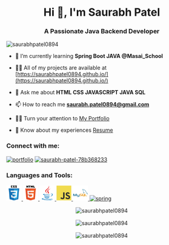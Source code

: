 <h1 align="center">Hi 👋, I'm Saurabh Patel</h1>
<h3 align="center">A Passionate Java Backend Developer</h3>

<p align="left"> <img src="https://komarev.com/ghpvc/?username=saurabhpatel0894&label=Profile%20views&color=0e75b6&style=flat" alt="saurabhpatel0894" /> </p>

- 🌱 I’m currently learning **Spring Boot JAVA @Masai_School**

- 👨‍💻 All of my projects are available at [https://saurabhpatel0894.github.io/](https://saurabhpatel0894.github.io/)

- 💬 Ask me about **HTML CSS JAVASCRIPT JAVA SQL**

- 📫 How to reach me **saurabh.patel0894@gmail.com**

- 👨‍💻 Turn your attention to [My Portfolio](https://saurabhpatel0894.github.io/)

- 📄 Know about my experiences [Resume](https://drive.google.com/file/d/1jjftYgMrXW2g3iMwzAEUEhk9xAeSEy-m/view?usp=sharing)

<h3 align="left">Connect with me:</h3>
<p align="left">
 <a href="https://saurabhpatel0894.github.io/" target="blank"><img align="center" src="https://cdn-icons-png.flaticon.com/512/726/726107.png" alt="portfolio" height="30" width="40" /></a>
<a href="https://linkedin.com/in/saurabh-patel-78b368233" target="blank"><img align="center" src="https://raw.githubusercontent.com/rahuldkjain/github-profile-readme-generator/master/src/images/icons/Social/linked-in-alt.svg" alt="saurabh-patel-78b368233" height="30" width="40" /></a>
 
</p>

<h3 align="left">Languages and Tools:</h3>
<p align="left"> <a href="https://www.w3schools.com/css/" target="_blank" rel="noreferrer"> <img src="https://raw.githubusercontent.com/devicons/devicon/master/icons/css3/css3-original-wordmark.svg" alt="css3" width="40" height="40"/> </a> <a href="https://www.w3.org/html/" target="_blank" rel="noreferrer"> <img src="https://raw.githubusercontent.com/devicons/devicon/master/icons/html5/html5-original-wordmark.svg" alt="html5" width="40" height="40"/> </a> <a href="https://www.java.com" target="_blank" rel="noreferrer"> <img src="https://raw.githubusercontent.com/devicons/devicon/master/icons/java/java-original.svg" alt="java" width="40" height="40"/> </a> <a href="https://developer.mozilla.org/en-US/docs/Web/JavaScript" target="_blank" rel="noreferrer"> <img src="https://raw.githubusercontent.com/devicons/devicon/master/icons/javascript/javascript-original.svg" alt="javascript" width="40" height="40"/> </a> <a href="https://www.mysql.com/" target="_blank" rel="noreferrer"> <img src="https://raw.githubusercontent.com/devicons/devicon/master/icons/mysql/mysql-original-wordmark.svg" alt="mysql" width="40" height="40"/> </a> <a href="https://spring.io/" target="_blank" rel="noreferrer"> <img src="https://www.vectorlogo.zone/logos/springio/springio-icon.svg" alt="spring" width="40" height="40"/> </a> </p>

<p align="center"><img width="50%px" height="180em" align="center" src="https://github-readme-stats.vercel.app/api/top-langs?username=saurabhpatel0894&show_icons=true&locale=en&layout=compact" alt="saurabhpatel0894" /></p>

<p align="center"><img width="50%px" height="180em" align="center" src="https://github-readme-stats.vercel.app/api?username=saurabhpatel0894&show_icons=true&locale=en" alt="saurabhpatel0894" /></p>

<p align="center"><img width="50%px" height="180em" align="center" src="https://github-readme-streak-stats.herokuapp.com/?user=saurabhpatel0894&" alt="saurabhpatel0894" /></p>
